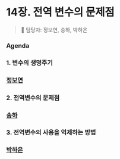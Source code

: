 # 14장. 전역 변수의 문제점
> 👩‍ 담당자: 정보연, 송하, 박하은 <br/>

### Agenda

### 1. 변수의 생명주기
### [정보연](정보연.md)<br/>

### 2. 전역변수의 문제점
### [송하](송하.md)<br/>

### 3. 전역변수의 사용을 억제하는 방법
### [박하은](박하은.md)<br/>
